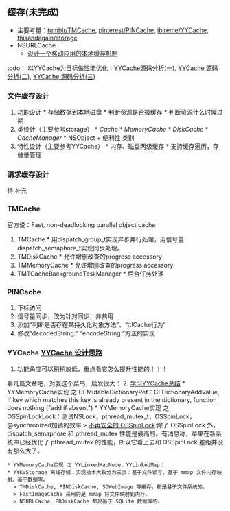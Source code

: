 ## 缓存(未完成)

  * 主要考量：[tumblr/TMCache](https://github.com/tumblr/TMCache), [pinterest/PINCache](https://github.com/pinterest/PINCache), [ibireme/YYCache](https://github.com/ibireme/YYCache), [thisandagain/storage](https://github.com/thisandagain/storage)
  * NSURLCache
    * [设计一个移动应用的本地缓存机制](http://www.cnblogs.com/zhuqil/archive/2011/08/02/2124870.html)

todo：
以YYCache为目标做性能优化：[YYCache源码分析(一)](http://www.cocoachina.com/ios/20160614/16672.html), [YYCache 源码分析(二)](http://ios.jobbole.com/85740/), [YYCache 源码分析(三)](http://ios.jobbole.com/85940/)


### 文件缓存设计

  1. 功能设计
    * 存储数据到本地磁盘
    * 判断资源是否被缓存
    * 判断资源什么时候过期
  2. 类设计（主要参考storage）
    * _Cache_
    * _MemoryCache_
    * _DiskCache_
    * _CacheManager_
    * NSObject + 便利性 类别
  3. 特性设计（主要参考YYCache）
    * 内存、磁盘两级缓存
    * 支持缓存遍历，存储量管理

### 请求缓存设计

待 补充

### TMCache
官方说：Fast, non-deadlocking parallel object cache

  1. TMCache
    * 用dispatch_group_t实现异步并行处理，用信号量dispatch_semaphore_t实现同步处理。
  2. TMDiskCache
    * 允许增删改查的progress accessory
  3. TMMemoryCache
    * 允许增删改查的progress accessory
  4. TMTCacheBackgroundTaskManager
    * 后台任务处理

### PINCache

  1. 下标访问
  2. 信号量同步，改为针对同步，并共用
  3. 添加“判断是否存在某持久化对象方法”、“ttlCache行为”
  4. 修改“decodedString:” “encodeString:”方法的实现

### YYCache [YYCache 设计思路](http://blog.ibireme.com/2015/10/26/yycache/)
  1. 功能角度可以稍稍放低，重点看它怎么提升性能的！！！

  看几篇文章吧，对我这个菜鸟，启发很大：
  2. [学习YYCache总结](http://www.jianshu.com/p/45a974fafa7c)
    * YYMemoryCache实现 之 CFMutableDictionaryRef：CFDictionaryAddValue, If key which matches this key is already present in the dictionary, function does nothing ("add if absent")
    * YYMemoryCache实现 之 OSSpinLockLock：测试NSLock，pthread_mutex_t，OSSpinLock，@synchronized加锁的效率
      > [不再安全的 OSSpinLock](http://blog.ibireme.com/2016/01/16/spinlock_is_unsafe_in_ios/):除了 OSSpinLock 外，dispatch_semaphore 和 pthread_mutex 性能是最高的。有消息称，苹果在新系统中已经优化了 pthread_mutex 的性能，所以它看上去和 OSSpinLock 差距并没有那么大了。

    * YYMemoryCache实现 之 YYLinkedMapNode，YYLinkedMap：
    * YYKVStorage 离线存储：实现技术大致分为三类：基于文件读写、基于 mmap 文件内存映射、基于数据库。
      > TMDiskCache, PINDiskCache, SDWebImage 等缓存，都是基于文件系统的。
      > FastImageCache 采用的是 mmap 将文件映射到内存。
      > NSURLCache、FBDiskCache 都是基于 SQLite 数据库的。
